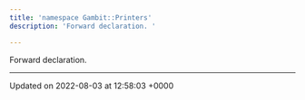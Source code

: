 ```yaml
---
title: 'namespace Gambit::Printers'
description: 'Forward declaration. '

---
```







Forward declaration. 






-------------------------------

Updated on 2022-08-03 at 12:58:03 +0000